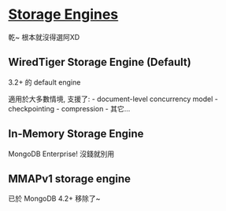 # [Storage Engines](https://docs.mongodb.com/v4.4/core/storage-engines/)

乾~ 根本就沒得選阿XD


## WiredTiger Storage Engine (Default)

3.2+ 的 default engine

適用於大多數情境, 支援了: 
    - document-level concurrency model
    - checkpointing
    - compression
    - 其它...


## In-Memory Storage Engine

MongoDB Enterprise! 沒錢就別用


## MMAPv1 storage engine

已於 MongoDB 4.2+ 移除了~